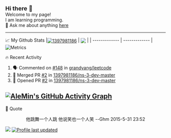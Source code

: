<font size=4> **Hi there** 👋</font>   
Welcome to my page!  
I am learning programming.   
💬 Ask me about anything [here](https://github.com/1397981186/1397981186/issues)

---

📈 My Github Stats
|<a href="https://github.com/anuraghazra/github-readme-stats"><img align="center" src="https://github-readme-stats.vercel.app/api?username=1397981186&show_icons=true&include_all_commits=true&hide_border=true" alt="1397981186" /></a> | <a href="https://github.com/anuraghazra/github-readme-stats"><img align="center" src="https://github-readme-stats.vercel.app/api/top-langs/?username=1397981186&layout=compact&hide_border=true" /></a> |
| ------------- | ------------- |  
![Metrics](https://metrics.lecoq.io/1397981186?template=classic&config.timezone=Asia%2FShanghai)


🔥 Recent Activity

<!--START_SECTION:activity-->
1. 🗣 Commented on [#148](https://github.com/grandyang/leetcode/issues/148) in [grandyang/leetcode](https://github.com/grandyang/leetcode)
2. 🎉 Merged PR [#2](https://github.com/1397981186/ns-3-dev-master/pull/2) in [1397981186/ns-3-dev-master](https://github.com/1397981186/ns-3-dev-master)
3. 💪 Opened PR [#2](https://github.com/1397981186/ns-3-dev-master/pull/2) in [1397981186/ns-3-dev-master](https://github.com/1397981186/ns-3-dev-master)
<!--END_SECTION:activity-->

[![AleMin's GitHub Activity Graph](https://activity-graph.herokuapp.com/graph?username=1397981186&bg_color=FFFFFF&line=85CEFF)](https://github.com/1397981186)
---
👻 Quote  
<p align="center">他跳舞一个人跳 他说笑也一个人笑  --Ghm 2015-5-31 23:52</p>

![](https://visitor-badge.glitch.me/badge?page_id=1397981186.1397981186)
[![Profile last updated](https://img.shields.io/github/last-commit/1397981186/1397981186?label=Last%20updated&style=flat)](https://github.com/1397981186/1397981186/commits)
